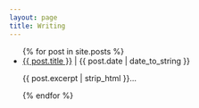 ```yaml
---
layout: page
title: Writing
---
```

<div class="posts">
<ul>
  {% for post in site.posts %}   
    <li>
      <div class="post">
      	<a href="{{ post.url }}">{{ post.title }}</a> | {{ post.date | date_to_string }}
      	<p>{{ post.excerpt | strip_html }}...</p>
      </div>
    </li>
  {% endfor %}
</ul></div>
